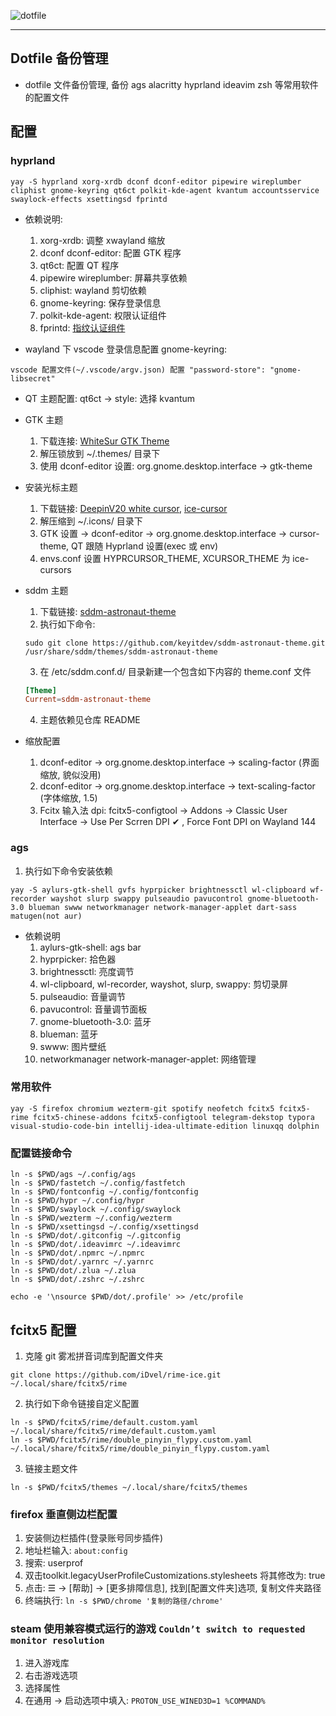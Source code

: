 ![dotfile](https://readme-typing-svg.demolab.com/?font=Fira+Code&size=30&pause=1000&color=000000&vCenter=true&width=435&height=45&lines=Dotfiles)

---

## Dotfile 备份管理

- dotfile 文件备份管理, 备份 ags alacritty hyprland ideavim zsh 等常用软件的配置文件

## 配置

### hyprland

```shell
yay -S hyprland xorg-xrdb dconf dconf-editor pipewire wireplumber cliphist gnome-keyring qt6ct polkit-kde-agent kvantum accountsservice swaylock-effects xsettingsd fprintd
```

- 依赖说明:

  1. xorg-xrdb: 调整 xwayland 缩放
  2. dconf dconf-editor: 配置 GTK 程序
  3. qt6ct: 配置 QT 程序
  4. pipewire wireplumber: 屏幕共享依赖
  5. cliphist: wayland 剪切依赖
  6. gnome-keyring: 保存登录信息
  7. polkit-kde-agent: 权限认证组件
  8. fprintd: [指纹认证组件](https://wiki.archlinuxcn.org/zh-sg/Fprint)

- wayland 下 vscode 登录信息配置 gnome-keyring:

```
vscode 配置文件(~/.vscode/argv.json) 配置 "password-store": "gnome-libsecret"
```

- QT 主题配置: qt6ct -> style: 选择 kvantum

- GTK 主题

  1. 下载连接: [WhiteSur GTK Theme](https://www.pling.com/p/1403328/)
  2. 解压锁放到 ~/.themes/ 目录下
  3. 使用 dconf-editor 设置: org.gnome.desktop.interface -> gtk-theme

- 安装光标主题

  1. 下载链接: [DeepinV20 white cursor](https://www.pling.com/p/1421622/), [ice-cursor](https://github.com/ful1e5/Bibata_Cursor)
  2. 解压缩到 ~/.icons/ 目录下
  3. GTK 设置 -> dconf-editor -> org.gnome.desktop.interface -> cursor-theme, QT 跟随 Hyprland 设置(exec 或 env)
  4. envs.conf 设置 HYPRCURSOR_THEME, XCURSOR_THEME 为 ice-cursors

- sddm 主题

  1. 下载链接: [sddm-astronaut-theme](https://github.com/Keyitdev/sddm-astronaut-theme)
  2. 执行如下命令:

  ```shell
  sudo git clone https://github.com/keyitdev/sddm-astronaut-theme.git /usr/share/sddm/themes/sddm-astronaut-theme
  ```

  3. 在 /etc/sddm.conf.d/ 目录新建一个包含如下内容的 theme.conf 文件

  ```conf
  [Theme]
  Current=sddm-astronaut-theme
  ```

  4. 主题依赖见仓库 README

- 缩放配置
  1. dconf-editor -> org.gnome.desktop.interface -> scaling-factor (界面缩放, 貌似没用)
  2. dconf-editor -> org.gnome.desktop.interface -> text-scaling-factor (字体缩放, 1.5)
  3. Fcitx 输入法 dpi: fcitx5-configtool -> Addons -> Classic User Interface -> Use Per Scrren DPI ✔ , Force Font DPI on Wayland 144

### ags

1. 执行如下命令安装依赖

```shell
yay -S aylurs-gtk-shell gvfs hyprpicker brightnessctl wl-clipboard wf-recorder wayshot slurp swappy pulseaudio pavucontrol gnome-bluetooth-3.0 blueman swww networkmanager network-manager-applet dart-sass matugen(not aur)
```

- 依赖说明
  1. aylurs-gtk-shell: ags bar
  2. hyprpicker: 拾色器
  3. brightnessctl: 亮度调节
  4. wl-clipboard, wl-recorder, wayshot, slurp, swappy: 剪切录屏
  5. pulseaudio: 音量调节
  6. pavucontrol: 音量调节面板
  7. gnome-bluetooth-3.0: 蓝牙
  8. blueman: 蓝牙
  9. swww: 图片壁纸
  10. networkmanager network-manager-applet: 网络管理

### 常用软件

```shell
yay -S firefox chromium wezterm-git spotify neofetch fcitx5 fcitx5-rime fcitx5-chinese-addons fcitx5-configtool telegram-dekstop typora visual-studio-code-bin intellij-idea-ultimate-edition linuxqq dolphin
```

### 配置链接命令

```shell
ln -s $PWD/ags ~/.config/ags
ln -s $PWD/fastetch ~/.config/fastfetch
ln -s $PWD/fontconfig ~/.config/fontconfig
ln -s $PWD/hypr ~/.config/hypr
ln -s $PWD/swaylock ~/.config/swaylock
ln -s $PWD/wezterm ~/.config/wezterm
ln -s $PWD/xsettingsd ~/.config/xsettingsd
ln -s $PWD/dot/.gitconfig ~/.gitconfig
ln -s $PWD/dot/.ideavimrc ~/.ideavimrc
ln -s $PWD/dot/.npmrc ~/.npmrc
ln -s $PWD/dot/.yarnrc ~/.yarnrc
ln -s $PWD/dot/.zlua ~/.zlua
ln -s $PWD/dot/.zshrc ~/.zshrc

echo -e '\nsource $PWD/dot/.profile' >> /etc/profile
```

## fcitx5 配置

1. 克隆 git 雾凇拼音词库到配置文件夹

```git
git clone https://github.com/iDvel/rime-ice.git ~/.local/share/fcitx5/rime
```

2. 执行如下命令链接自定义配置

```shell
ln -s $PWD/fcitx5/rime/default.custom.yaml ~/.local/share/fcitx5/rime/default.custom.yaml
ln -s $PWD/fcitx5/rime/double_pinyin_flypy.custom.yaml ~/.local/share/fcitx5/rime/double_pinyin_flypy.custom.yaml
```

3. 链接主题文件

```shell
ln -s $PWD/fcitx5/themes ~/.local/share/fcitx5/themes
```

### firefox 垂直侧边栏配置

1. 安装侧边栏插件(登录账号同步插件)
2. 地址栏输入: `about:config`
3. 搜索: userprof
4. 双击toolkit.legacyUserProfileCustomizations.stylesheets 将其修改为: true
5. 点击: ☰ -> [帮助] -> [更多排障信息], 找到[配置文件夹]选项, 复制文件夹路径
6. 终端执行: `ln -s $PWD/chrome '复制的路径/chrome'`

### steam 使用兼容模式运行的游戏 `Couldn’t switch to requested monitor resolution`

1. 进入游戏库
2. 右击游戏选项
3. 选择属性
4. 在通用 -> 启动选项中填入: `PROTON_USE_WINED3D=1 %COMMAND%`
